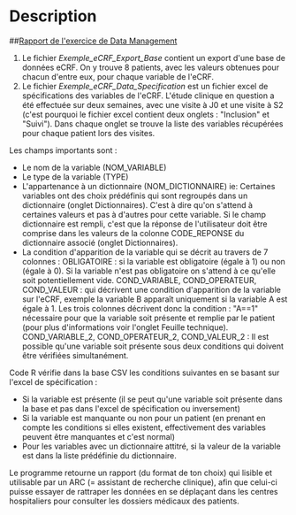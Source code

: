 # Description

##[Rapport de l'exercice de Data Management](https://bnaila.github.io/portfolio/Projet%20de%20data%20management/Rapport_eCRF_DataManagement_NB.html)

1) Le fichier *Exemple_eCRF_Export_Base* contient un export d'une base de données eCRF. On y trouve 8 patients, avec les valeurs obtenues pour chacun d'entre eux, pour chaque variable de l'eCRF.
2)  Le fichier *Exemple_eCRF_Data_Specification* est un fichier excel de spécifications des variables de l'eCRF.
L'étude clinique en question a été effectuée sur deux semaines, avec une visite à J0 et une visite à S2 (c'est pourquoi le fichier excel contient deux onglets : "Inclusion" et "Suivi").
Dans chaque onglet se trouve la liste des variables récupérées pour chaque patient lors des visites.

Les champs importants sont :
 - Le nom de la variable (NOM_VARIABLE)
 - Le type de la variable (TYPE)
 - L'appartenance à un dictionnaire (NOM_DICTIONNAIRE)
ie: Certaines variables ont des choix prédéfinis qui sont regroupés dans un dictionnaire (onglet Dictionnaires). C'est à dire qu'on s'attend à certaines valeurs et pas à d'autres pour cette variable.
Si le champ dictionnaire est rempli, c'est que la réponse de l'utilisateur doit être comprise dans les valeurs de la colonne CODE_REPONSE du dictionnaire associé (onglet Dictionnaires).
 - La condition d'apparition de la variable qui se décrit au travers de 7 colonnes :
OBLIGATOIRE :  si la variable est obligatoire (égale à 1) ou non (égale à 0). Si la variable n'est pas obligatoire on s'attend à ce qu'elle soit potentiellement vide.
COND_VARIABLE, COND_OPERATEUR, COND_VALEUR : qui décrivent une condition d'apparition de la variable sur l'eCRF, exemple la variable B apparaît uniquement si la variable A est égale à 1.
Les trois colonnes décrivent donc la condition : "A==1" nécessaire pour que la variable soit présente et remplie par le patient (pour plus d'informations voir l'onglet Feuille technique).
COND_VARIABLE_2, COND_OPERATEUR_2, COND_VALEUR_2 :  Il est possible qu'une variable soit présente sous deux conditions qui doivent être vérifiées simultanément.


Code R vérifie dans la base CSV les conditions suivantes en se basant sur l'excel de spécification :  
- Si la variable est présente (il se peut qu'une variable soit présente dans la base et pas dans l'excel de spécification ou inversement)
- Si la variable est manquante ou non pour un patient (en prenant en compte les conditions si elles existent, effectivement des variables peuvent être manquantes et c'est normal)
- Pour les variables avec un dictionnaire attitré, si la valeur de la variable est dans la liste prédéfinie du dictionnaire.

Le programme retourne un rapport (du format de ton choix) qui lisible et utilisable par un ARC (= assistant de recherche clinique), afin que celui-ci puisse essayer de rattraper les données en se déplaçant dans les centres hospitaliers pour consulter les dossiers médicaux des patients.


